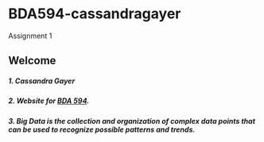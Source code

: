 # BDA594-cassandragayer
Assignment 1

## Welcome

##### 1. Cassandra Gayer
##### 2. Website for [BDA 594](https://sdsu.instructure.com/courses/140114).
##### 3. Big Data is the collection and organization of complex data points that can be used to recognize possible patterns and trends.
   
